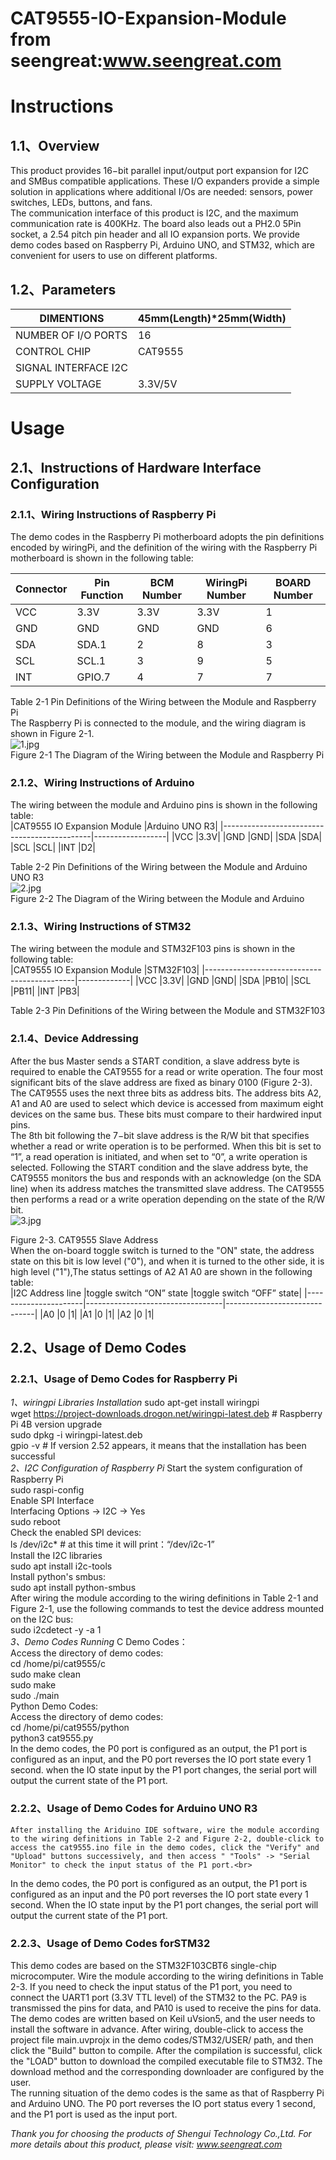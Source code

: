 CAT9555-IO-Expansion-Module from seengreat:www.seengreat.com
 =======================================
# Instructions
## 1.1、Overview
This product provides 16−bit parallel input/output port expansion for I2C and SMBus compatible applications. These I/O expanders provide a simple solution in applications where additional I/Os are needed: sensors, power switches, LEDs, buttons, and fans.<br>
The communication interface of this product is I2C, and the maximum communication rate is 400KHz. The board also leads out a PH2.0 5Pin socket, a 2.54 pitch pin header and all IO expansion ports. We provide demo codes based on Raspberry Pi, Arduino UNO, and STM32, which are convenient for users to use on different platforms.<br>
## 1.2、Parameters
|DIMENTIONS	|45mm(Length)*25mm(Width)|
|----------------------|--------------------------------|
|NUMBER OF I/O PORTS	|16|
|CONTROL CHIP	|CAT9555|
|SIGNAL INTERFACE	I2C|
|SUPPLY VOLTAGE	|3.3V/5V|

# Usage
## 2.1、Instructions of Hardware Interface Configuration
### 2.1.1、Wiring Instructions of Raspberry Pi
The demo codes in the Raspberry Pi motherboard adopts the pin definitions encoded by wiringPi, and the definition of the wiring with the Raspberry Pi motherboard is shown in the following table:<br>

|Connector	|Pin Function	|BCM Number	|WiringPi Number	|BOARD Number|
|----------------------|-----------------------|----------------------|----------------------|------------------|
|VCC	|3.3V	|3.3V	|3.3V	|1|
|GND	|GND	|GND	|GND	|6|
|SDA	|SDA.1	|2	|8	|3|
|SCL	|SCL.1	|3	|9	|5|
|INT	|GPIO.7	|4	|7	|7|

 Table 2-1 Pin Definitions of the Wiring between the Module and Raspberry Pi<br>
The Raspberry Pi is connected to the module, and the wiring diagram is shown in Figure 2-1.<br>
![1.jpg](https://github.com/seengreat/CAT9555-IO-Expansion-Module/blob/main/pic/pic1.png)<br>
Figure 2-1 The Diagram of the Wiring between the Module and Raspberry Pi<br>
### 2.1.2、Wiring Instructions of Arduino
The wiring between the module and Arduino pins is shown in the following table:<br>
|CAT9555 IO Expansion Module	|Arduino UNO R3|
|---------------------------------------------|------------------|
|VCC	|3.3V|
|GND	|GND|
|SDA	|SDA|
|SCL	|SCL|
|INT	|D2|

Table 2-2 Pin Definitions of the Wiring between the Module and Arduino UNO R3<br>
![2.jpg](https://github.com/seengreat/CAT9555-IO-Expansion-Module/blob/main/pic/pic2.png)<br>
Figure 2-2 The Diagram of the Wiring between the Module and Arduino<br>
### 2.1.3、Wiring Instructions of STM32
The wiring between the module and STM32F103 pins is shown in the following table:<br>
|CAT9555 IO Expansion Module	|STM32F103|
|---------------------------------------------|-------------|
|VCC	|3.3V|
|GND	|GND|
|SDA	|PB10|
|SCL	|PB11|
|INT	|PB3|

Table 2-3 Pin Definitions of the Wiring between the Module and STM32F103<br>
### 2.1.4、Device Addressing
After the bus Master sends a START condition, a slave address byte is required to enable the CAT9555 for a read or write operation. The four most significant bits of the slave address are fixed as binary 0100 (Figure 2-3). The CAT9555 uses the next three bits as address bits. The address bits A2, A1 and A0 are used to select which device is accessed from maximum eight devices on the same bus. These bits must compare to their hardwired input pins. <br>
The 8th bit following the 7−bit slave address is the R/W bit that specifies whether a read or write operation is to be performed. When this bit is set to “1”, a read operation is initiated, and when set to “0”, a write operation is selected. Following the START condition and the slave address byte, the CAT9555 monitors the bus and responds with an acknowledge (on the SDA line) when its address matches the transmitted slave address. The CAT9555 then performs a read or a write operation depending on the state of the R/W bit.<br>
![3.jpg](https://github.com/seengreat/CAT9555-IO-Expansion-Module/blob/main/pic/pic3.png)<br>

Figure 2-3. CAT9555 Slave Address<br>
When the on-board toggle switch is turned to the "ON" state, the address state on this bit is low level ("0"), and when it is turned to the other side, it is high level ("1"),The status settings of A2 A1 A0 are shown in the following table:<br>
|I2C Address line	|toggle switch “ON” state	|toggle switch “OFF” state|
|----------------------|----------------------------------|------------------------------|
|A0	|0	|1|
|A1	|0	|1|
|A2	|0	|1|

## 2.2、Usage of Demo Codes
### 2.2.1、Usage of Demo Codes for Raspberry Pi
_1、wiringpi Libraries Installation_
   sudo apt-get install wiringpi<br>
   wget https://project-downloads.drogon.net/wiringpi-latest.deb  # Raspberry Pi 4B version upgrade<br>
   sudo dpkg -i wiringpi-latest.deb<br>
   gpio -v # If version 2.52 appears, it means that the installation has been successful<br>
_2、I2C Configuration of Raspberry Pi_
Start the system configuration of Raspberry Pi<br>
sudo raspi-config<br>
Enable SPI Interface<br>
Interfacing Options -> I2C -> Yes<br>
sudo reboot<br>
Check the enabled SPI devices:<br>
ls /dev/i2c*   # at this time it will print：“/dev/i2c-1”<br>
Install the I2C libraries<br>
sudo apt install i2c-tools <br>
Install python's smbus:<br>
sudo apt install python-smbus <br>
After wiring the module according to the wiring definitions in Table 2-1 and Figure 2-1, use the following commands to test the device address mounted on the I2C bus:<br>
sudo i2cdetect -y -a 1<br>
_3、Demo Codes Running_
C Demo Codes：<br>
Access the directory of demo codes:<br>
cd /home/pi/cat9555/c<br>
sudo make clean<br>
sudo make<br>
sudo ./main<br>
Python Demo Codes:<br>
Access the directory of demo codes:<br>
cd /home/pi/cat9555/python<br>
python3 cat9555.py<br>
In the demo codes, the P0 port is configured as an output, the P1 port is configured as an input, and the P0 port reverses the IO port state every 1 second. when the IO state input by the P1 port changes, the serial port will output the current state of the P1 port.<br>
### 2.2.2、Usage of Demo Codes for Arduino UNO R3
    After installing the Ariduino IDE software, wire the module according to the wiring definitions in Table 2-2 and Figure 2-2, double-click to access the cat9555.ino file in the demo codes, click the "Verify" and "Upload" buttons successively, and then access " "Tools" -> "Serial Monitor" to check the input status of the P1 port.<br>
In the demo codes, the P0 port is configured as an output, the P1 port is configured as an input and the P0 port reverses the IO port state every 1 second. When the IO state input by the P1 port changes, the serial port will output the current state of the P1 port.<br>
### 2.2.3、Usage of Demo Codes forSTM32
This demo codes are based on the STM32F103CBT6 single-chip microcomputer. Wire the module according to the wiring definitions in Table 2-3. If you need to check the input status of the P1 port, you need to connect the UART1 port (3.3V TTL level) of the STM32 to the PC. PA9 is transmissed the pins for data, and PA10 is used to receive the pins for data.<br>
The demo codes are written based on Keil uVsion5, and the user needs to install the software in advance. After wiring, double-click to access the project file main.uvprojx in the demo codes/STM32/USER/ path, and then click the "Build" button to compile. After the compilation is successful, click the "LOAD" button to download the compiled executable file to STM32. The download method and the corresponding downloader are configured by the user.<br>
The running situation of the demo codes is the same as that of Raspberry Pi and Arduino UNO. The P0 port reverses the IO port status every 1 second, and the P1 port is used as the input port.<br>

_Thank you for choosing the products of Shengui Technology Co.,Ltd. For more details about this product, please visit:
www.seengreat.com_

